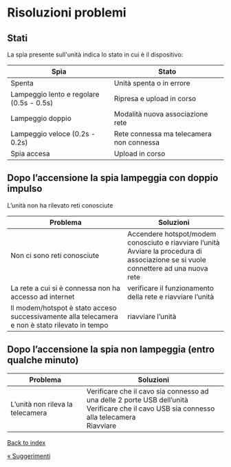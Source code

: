 # Risoluzioni problemi
## Stati
La spia presente sull'unità indica lo stato in cui è il dispositivo:

| Spia                                     | Stato                                    |
|------------------------------------------|------------------------------------------|
| Spenta                                   | Unità spenta o in errore                 |
| Lampeggio lento e regolare (0.5s - 0.5s) | Ripresa e upload in corso                |
| Lampeggio doppio                         | Modalità nuova associazione rete         |
| Lampeggio veloce (0.2s - 0.2s)           | Rete connessa ma telecamera non connessa |
| Spia accesa                              | Upload in corso                          |


## Dopo l’accensione la spia lampeggia con doppio impulso
L’unità non ha rilevato reti conosciute

| Problema | Soluzioni |
|----------|----------------------------------------------------------------------------------------------------------------------------------------------------------------|
| Non ci sono reti conosciute | Accendere hotspot/modem conosciuto e riavviare l’unità<br>Avviare la procedura di associazione se si vuole connettere ad una nuova rete |
| La rete a cui si è connessa non ha accesso ad internet | verificare il funzionamento della rete e riavviare l’unità |
| Il modem/hotspot è stato acceso successivamente alla telecamera e non è stato rilevato in tempo | riavviare l’unità |

## Dopo l’accensione la spia non lampeggia (entro qualche minuto)

| Problema | Soluzioni |
|----------|-----------------------------------------------------------------------------------------------------------------------------------------------------------------------------|
|L’unità non rileva la telecamera | Verificare che il cavo sia connesso ad una delle 2 porte USB dell’unità<br>Verificare che il cavo USB sia connesso alla telecamera<br>Riavviare |

[Back to index](README.md)

[&laquo; Suggerimenti](suggerimenti.md) 
